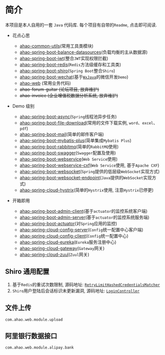 # 简介
本项目是本人自用的一套 `Java` 代码库. 每个项目有自带的`Readme`, 点击即可阅读.

- 花点心思
  - [ahao-common-utils](https://github.com/Ahaochan/ahao-common-utils)(常用工具类模块)
  - [ahao-spring-boot-balance-datasources](./ahao-spring-boot-balance-datasources)(负载均衡的主从数据源)
  - [ahao-spring-boot-jwt](./ahao-spring-boot-jwt)(整合`JWT`实现权限拦截)
  - [ahao-spring-boot-redis](./ahao-spring-boot-redis)(`Redis`方法级缓存和工具类)
  - [ahao-spring-boot-shiro](./ahao-spring-boot-shiro)(`Spring Boot`整合`Shiro`)
  - [ahao-spring-boot-wechat](./ahao-spring-boot-wechat)(基于[`WxJava`](https://github.com/Wechat-Group/WxJava)的微信开发`Demo`)
  - [ahao-web](./ahao-web) (常用业务代码)
  - ~~ahao-forum-guitar (论坛项目, 放弃维护)~~
  - ~~ahao-invoice (企业增值税数据分析系统, 放弃维护)~~
  
- Demo 级别
  - [ahao-spring-boot-async](./ahao-spring-boot-async)(`Spring`线程池异步任务)
  - [ahao-spring-boot-file-download](./ahao-spring-boot-file-download)(常用的文件下载实例, `word`、`excel`、`pdf`)
  - [ahao-spring-boot-mail](./ahao-spring-boot-mail)(简单的邮件客户端)
  - [ahao-spring-boot-mybatis-plus](./ahao-spring-boot-mybatis-plus)(简单集成`Mybatis Plus`)
  - [ahao-spring-boot-rabbitmq](./ahao-spring-boot-rabbitmq)(简单的`RabbitMQ`使用)
  - [ahao-spring-boot-swagger](./ahao-spring-boot-swagger)(`Swagger`配置及使用)
  - [ahao-spring-boot-webservice](./ahao-spring-boot-webservice)(`Web Service`使用)
  - [ahao-spring-boot-webservice-cxf](./ahao-spring-boot-webservice-cxf)(`Web Service`使用, 基于`Apache CXF`)
  - [ahao-spring-boot-websocket](./ahao-spring-boot-websocket)(`Spring`提供的低层级`WebSocket`实现方式)
  - [ahao-spring-boot-websocket-endpoint](./ahao-spring-boot-websocket-endpoint)(`Java`提供的`WebSocket`实现方式)
  - [ahao-spring-cloud-hystrix](./ahao-spring-cloud-hystrix)(简单的`Hystrix`使用, 注意`Hystrix`已停更)
  
- 开箱即用
  - [ahao-spring-boot-admin-client](./ahao-spring-boot-admin-client)(基于`actuator`的监控系统客户端)
  - [ahao-spring-boot-admin-server](./ahao-spring-boot-admin-server)(基于`actuator`的监控系统服务端)
  - [ahao-spring-boot-actuator](./ahao-spring-boot-actuator)(对`Spring`应用的监控)
  - [ahao-spring-cloud-config-server](./ahao-spring-cloud-config-server)(`Config`统一配置中心客户端)
  - [ahao-spring-cloud-config-client](./ahao-spring-cloud-config-client)(`Config`统一配置中心)
  - [ahao-spring-cloud-eureka](./ahao-spring-cloud-eureka)(`Eureka`服务注册中心)
  - [ahao-spring-cloud-gateway](./ahao-spring-cloud-gateway)(`Gateway`网关)
  - [ahao-spring-cloud-zuul](./ahao-spring-cloud-zuul)(`Zuul`网关)

## Shiro 通用配置
1. 基于`Redis`的重试次数限制, 源码地址: [`RetryLimitHashedCredentialsMatcher`](https://github.com/Ahaochan/project/blob/master/ahao-web/src/main/java/com/ahao/rbac/shiro/credential/RetryLimitHashedCredentialsMatcher.java)
2. `Shiro`用户登陆后会话标识未更新漏洞, 源码地址: [`LoginController`](https://github.com/Ahaochan/project/blob/master/ahao-web/src/main/java/com/ahao/rbac/shiro/LoginController.java#L86-L114)

## 文件上传
`com.ahao.web.module.upload`

## 阿里银行数据接口
`com.ahao.web.module.alipay.bank`
